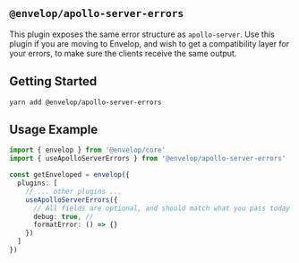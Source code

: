 ## `@envelop/apollo-server-errors`

This plugin exposes the same error structure as `apollo-server`. Use this plugin if you are moving to Envelop, and wish to get a compatibility layer for your errors, to make sure the clients receive the same output.

## Getting Started

```
yarn add @envelop/apollo-server-errors
```

## Usage Example

```ts
import { envelop } from '@envelop/core'
import { useApolloServerErrors } from '@envelop/apollo-server-errors'

const getEnveloped = envelop({
  plugins: [
    // ... other plugins ...
    useApolloServerErrors({
      // All fields are optional, and should match what you pass today to ApolloServer
      debug: true, //
      formatError: () => {}
    })
  ]
})
```
